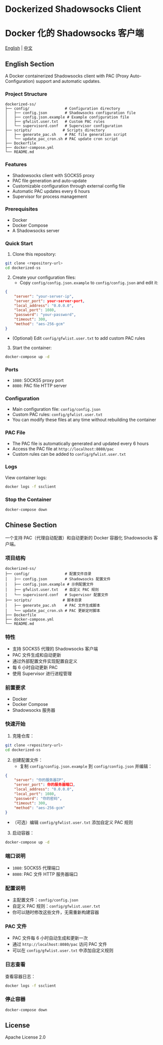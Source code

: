 # Dockerized Shadowsocks Client
# Docker 化的 Shadowsocks 客户端

[English](#english-section) | [中文](#chinese-section)

## English Section

A Docker containerized Shadowsocks client with PAC (Proxy Auto-Configuration) support and automatic updates.

### Project Structure
```
dockerized-ss/
├── config/                # Configuration directory
│   ├── config.json        # Shadowsocks configuration file
│   ├── config.json.example # Example configuration file
│   ├── gfwlist.user.txt   # Custom PAC rules
│   └── supervisord.conf   # Supervisor configuration
├── scripts/              # Scripts directory
│   ├── generate_pac.sh    # PAC file generation script
│   └── update_pac_cron.sh # PAC update cron script
├── Dockerfile
├── docker-compose.yml
└── README.md
```

### Features
- Shadowsocks client with SOCKS5 proxy
- PAC file generation and auto-update
- Customizable configuration through external config file
- Automatic PAC updates every 6 hours
- Supervisor for process management

### Prerequisites
- Docker
- Docker Compose
- A Shadowsocks server

### Quick Start

1. Clone this repository:
```bash
git clone <repository-url>
cd dockerized-ss
```

2. Create your configuration files:
   - Copy `config/config.json.example` to `config/config.json` and edit it:
```json
{
    "server": "your-server-ip",
    "server_port": your-server-port,
    "local_address": "0.0.0.0",
    "local_port": 1080,
    "password": "your-password",
    "timeout": 300,
    "method": "aes-256-gcm"
}
```
   - (Optional) Edit `config/gfwlist.user.txt` to add custom PAC rules

3. Start the container:
```bash
docker-compose up -d
```

### Ports
- `1080`: SOCKS5 proxy port
- `8080`: PAC file HTTP server

### Configuration
- Main configuration file: `config/config.json`
- Custom PAC rules: `config/gfwlist.user.txt`
- You can modify these files at any time without rebuilding the container

### PAC File
- The PAC file is automatically generated and updated every 6 hours
- Access the PAC file at `http://localhost:8080/pac`
- Custom rules can be added to `config/gfwlist.user.txt`

### Logs
View container logs:
```bash
docker logs -f ssclient
```

### Stop the Container
```bash
docker-compose down
```

## Chinese Section

一个支持 PAC（代理自动配置）和自动更新的 Docker 容器化 Shadowsocks 客户端。

### 项目结构
```
dockerized-ss/
├── config/                # 配置文件目录
│   ├── config.json        # Shadowsocks 配置文件
│   ├── config.json.example # 示例配置文件
│   ├── gfwlist.user.txt   # 自定义 PAC 规则
│   └── supervisord.conf   # Supervisor 配置文件
├── scripts/              # 脚本目录
│   ├── generate_pac.sh    # PAC 文件生成脚本
│   └── update_pac_cron.sh # PAC 更新定时脚本
├── Dockerfile
├── docker-compose.yml
└── README.md
```

### 特性
- 支持 SOCKS5 代理的 Shadowsocks 客户端
- PAC 文件生成和自动更新
- 通过外部配置文件实现配置自定义
- 每 6 小时自动更新 PAC
- 使用 Supervisor 进行进程管理

### 前置要求
- Docker
- Docker Compose
- Shadowsocks 服务器

### 快速开始

1. 克隆仓库：
```bash
git clone <repository-url>
cd dockerized-ss
```

2. 创建配置文件：
   - 复制 `config/config.json.example` 到 `config/config.json` 并编辑：
```json
{
    "server": "你的服务器IP",
    "server_port": 你的服务器端口,
    "local_address": "0.0.0.0",
    "local_port": 1080,
    "password": "你的密码",
    "timeout": 300,
    "method": "aes-256-gcm"
}
```
   - （可选）编辑 `config/gfwlist.user.txt` 添加自定义 PAC 规则

3. 启动容器：
```bash
docker-compose up -d
```

### 端口说明
- `1080`: SOCKS5 代理端口
- `8080`: PAC 文件 HTTP 服务器端口

### 配置说明
- 主配置文件：`config/config.json`
- 自定义 PAC 规则：`config/gfwlist.user.txt`
- 你可以随时修改这些文件，无需重新构建容器

### PAC 文件
- PAC 文件每 6 小时自动生成和更新一次
- 通过 `http://localhost:8080/pac` 访问 PAC 文件
- 可以在 `config/gfwlist.user.txt` 中添加自定义规则

### 日志查看
查看容器日志：
```bash
docker logs -f ssclient
```

### 停止容器
```bash
docker-compose down
```

## License
Apache License 2.0